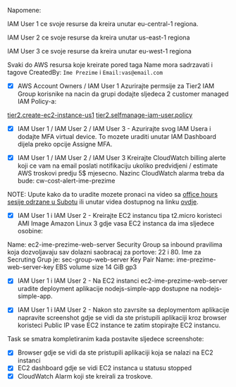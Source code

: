 
Napomene:

IAM User 1 ce svoje resurse da kreira unutar eu-central-1 regiona.

IAM User 2 ce svoje resurse da kreira unutar us-east-1 regiona

IAM User 3 ce svoje resurse da kreira unutar eu-west-1 regiona

Svaki do AWS resursa koje kreirate pored taga Name mora sadrzavati i tagove CreatedBy: `Ime Prezime` i `Email:vas@email.com`

- [x] AWS Account Owners / IAM User 1 Azurirajte permsije za Tier2 IAM Group korisnike na nacin da grupi dodajte sljedeca 2 customer managed IAM Policy-a:

[tier2.create-ec2-instance-us1](https://github.com/allops-solutions/devops-aws-mentorship-program/blob/main/devops-mentorship-program/03-march/week-7-280323/files/tier2.create-ec2-instance-us1.json)
[tier2.selfmanage-iam-user.policy](https://github.com/allops-solutions/devops-aws-mentorship-program/blob/main/devops-mentorship-program/03-march/week-7-280323/files/tier2.selfmanage-iam-user.policy.json)

- [x] IAM User 1 / IAM User 2 / IAM User 3 - Azurirajte svog IAM Usera i dodajte MFA virtual device. To mozete uraditi unutar IAM Dashboard dijela preko opcije Assigne MFA.

- [x] IAM User 1 / IAM User 2 / IAM User 3 Kreirajte CloudWatch billing alerte koji ce vam na email poslati notifikaciju ukoliko predvidjeni / estimate AWS troskovi predju 5$ mjesecno. Nazinc CloudWatch alarma treba da bude: cw-cost-alert-ime-prezime

NOTE: Upute kako da to uradite mozete pronaci na video sa [office hours sesije odrzane u Subotu](https://www.youtube.com/watch?v=3OxR5wjBplE) ili unutar videa dostupnog na linku [ovdje](https://www.youtube.com/watch?v=UlrmPXX4-LM).

- [x] IAM User 1 i IAM User 2 - Kreirajte EC2 instancu tipa t2.micro koristeci AMI Image Amazon Linux 3 gdje vasa EC2 instanca da ima sljedece osobine:

Name: ec2-ime-prezime-web-server
Security Group sa inbound pravilima koja dozvoljavaju sav dolazni saobracaj za portove: 22 i 80. Ime za Secruting Grup je: sec-group-web-server
Key Pair Name: ime-prezime-web-server-key
EBS volume size 14 GiB gp3

- [x] IAM User 1 i IAM User 2 - Na EC2 instanci ec2-ime-prezime-web-server uradite deployment aplikacije nodejs-simple-app dostupne na nodejs-simple-app.

- [x] IAM User 1 i IAM User 2 - Nakon sto zavrsite sa deploymentom aplikacije napravite screenshot gdje se vidi da ste pristupili aplikaciji kroz browser koristeci Public IP vase EC2 instance te zatim stopirajte EC2 instancu.

Task se smatra kompletiranim kada postavite sljedece screenshote:

- [x] Browser gdje se vidi da ste pristupili aplikaciji koja se nalazi na EC2 instanci
- [x] EC2 dashboard gdje se vidi EC2 instanca u statusu stopped
- [x] CloudWatch Alarm koji ste kreirali za troskove.
